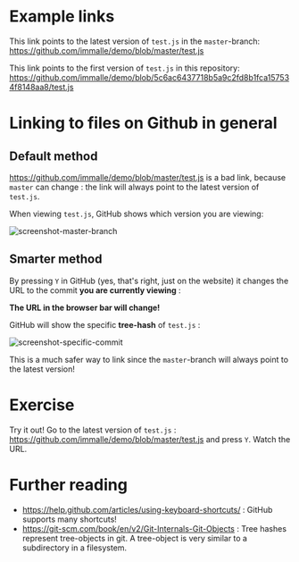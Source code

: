 # Example links

This link points to the latest version of `test.js` in the `master`-branch:
https://github.com/immalle/demo/blob/master/test.js

This link points to the first version of `test.js` in this repository: https://github.com/immalle/demo/blob/5c6ac6437718b5a9c2fd8b1fca157534f8148aa8/test.js

# Linking to files on Github in general

## Default method

https://github.com/immalle/demo/blob/master/test.js is a bad link, because
`master` can change : the link will always point to the latest version of
`test.js`.

When viewing `test.js`, GitHub shows which version you are viewing:

![screenshot-master-branch](https://cloud.githubusercontent.com/assets/2732197/11383906/c5bb7d30-930b-11e5-866c-c61fb00af369.png)

## Smarter method

By pressing `Y` in GitHub (yes, that's right, just on the website) it changes
the URL to the commit **you are currently viewing** :

**The URL in the browser bar will change!**

GitHub will show the specific **tree-hash** of `test.js` :

![screenshot-specific-commit](https://cloud.githubusercontent.com/assets/2732197/11383924/e0c88e06-930b-11e5-9f19-221a567126a7.png)

This is a much safer way to link since the `master`-branch will always point to
the latest version!

# Exercise

Try it out! Go to the latest version of `test.js` : https://github.com/immalle/demo/blob/master/test.js and press `Y`.
Watch the URL.

# Further reading

- https://help.github.com/articles/using-keyboard-shortcuts/ : GitHub supports many shortcuts!
- https://git-scm.com/book/en/v2/Git-Internals-Git-Objects : Tree hashes represent tree-objects in git. A tree-object is very similar to a subdirectory in a filesystem.
